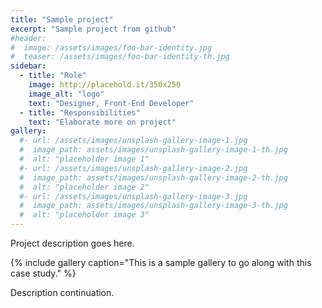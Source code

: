 ```yaml
---
title: "Sample project"
excerpt: "Sample project from github"
#header:
#  image: /assets/images/foo-bar-identity.jpg
#  teaser: /assets/images/foo-bar-identity-th.jpg
sidebar:
  - title: "Role"
    image: http://placehold.it/350x250
    image_alt: "logo"
    text: "Designer, Front-End Developer"
  - title: "Responsibilities"
    text: "Elaborate more on project"
gallery:
  #- url: /assets/images/unsplash-gallery-image-1.jpg
  #  image_path: assets/images/unsplash-gallery-image-1-th.jpg
  #  alt: "placeholder image 1"
  #- url: /assets/images/unsplash-gallery-image-2.jpg
  #  image_path: assets/images/unsplash-gallery-image-2-th.jpg
  #  alt: "placeholder image 2"
  #- url: /assets/images/unsplash-gallery-image-3.jpg
  #  image_path: assets/images/unsplash-gallery-image-3-th.jpg
  #  alt: "placeholder image 3"
---
```


Project description goes here. 

{% include gallery caption="This is a sample gallery to go along with this case study." %}

Description continuation.
